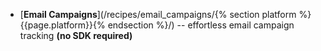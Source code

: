 * [**Email Campaigns**](/recipes/email_campaigns/{% section platform %}{{page.platform}}{% endsection %}/) --  effortless email campaign tracking **(no SDK required)**